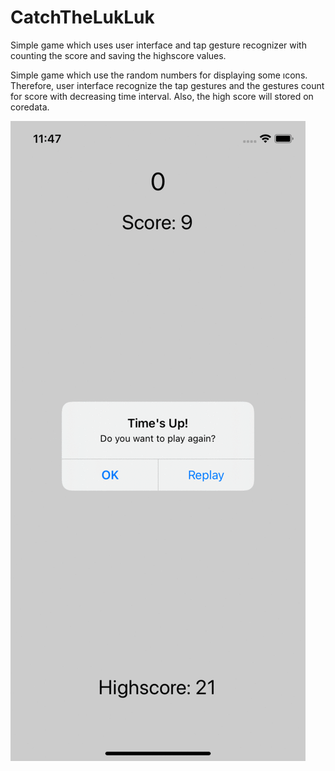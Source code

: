 # CatchTheLukLuk
Simple game which uses user interface and tap gesture recognizer with counting the score and saving the highscore values.


Simple game which use the random numbers for displaying some ıcons. Therefore, user interface recognize the tap gestures and the gestures count for score with decreasing time interval. Also, the high score will stored on coredata. 


![alt-text](https://github.com/ozanbarisgunaydin/CatchTheLukLuk/blob/main/ezgif.com-gif-maker%20(1).gif)
